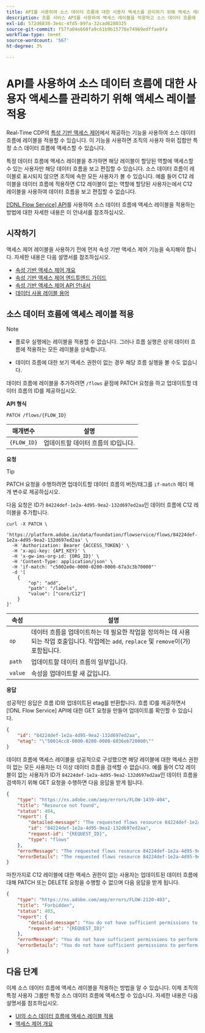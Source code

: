 ```yaml
---
title: API를 사용하여 소스 데이터 흐름에 대한 사용자 액세스를 관리하기 위해 액세스 레이블 적용
description: 흐름 서비스 API를 사용하여 액세스 레이블을 적용하고 소스 데이터 흐름에 대한 사용자 액세스를 관리하는 방법을 알아봅니다.
exl-id: 572d6838-3e4c-4fd5-89fa-32cad6280325
source-git-commit: f57fa04e668fa9c61b9b15778e74969edffae0fa
workflow-type: tm+mt
source-wordcount: '567'
ht-degree: 3%

---
```


# API를 사용하여 소스 데이터 흐름에 대한 사용자 액세스를 관리하기 위해 액세스 레이블 적용

Real-Time CDP의 [특성 기반 액세스 제어](../../../access-control/abac/overview.md)에서 제공하는 기능을 사용하여 소스 데이터 흐름에 레이블을 적용할 수 있습니다. 이 기능을 사용하면 조직의 사용자 하위 집합만 특정 소스 데이터 흐름에 액세스할 수 있습니다.

특정 데이터 흐름에 액세스 레이블을 추가하면 해당 레이블이 할당된 역할에 액세스할 수 있는 사용자만 해당 데이터 흐름을 보고 편집할 수 있습니다. 소스 데이터 흐름이 레이블로 표시되지 않으면 조직에 속한 모든 사용자가 볼 수 있습니다. 예를 들어 C12 레이블을 데이터 흐름에 적용하면 C12 레이블이 없는 역할에 할당된 사용자는에서 C12 레이블을 사용하여 데이터 흐름을 보고 편집할 수 없습니다.

[[!DNL Flow Service] API](https://developer.adobe.com/experience-platform-apis/references/flow-service/)를 사용하여 소스 데이터 흐름에 액세스 레이블을 적용하는 방법에 대한 자세한 내용은 이 안내서를 참조하십시오.

## 시작하기

액세스 제어 레이블을 사용하기 전에 먼저 속성 기반 액세스 제어 기능을 숙지해야 합니다. 자세한 내용은 다음 설명서를 참조하십시오.

* [속성 기반 액세스 제어 개요](../../../access-control/abac/overview.md)
* [속성 기반 액세스 제어 엔드투엔드 가이드](../../../access-control/abac/end-to-end-guide.md)
* [속성 기반 액세스 제어 API 안내서](../../../access-control/abac/api/overview.md)
* [데이터 사용 레이블 용어](../../../data-governance/labels/reference.md)

## 소스 데이터 흐름에 액세스 레이블 적용

>[!NOTE]
>
>* 플로우 실행에는 레이블을 적용할 수 없습니다. 그러나 흐름 실행은 상위 데이터 흐름에 적용하는 모든 레이블을 상속합니다.
>
>* 데이터 흐름에 대한 보기 액세스 권한이 없는 경우 해당 흐름 실행을 볼 수도 없습니다.

데이터 흐름에 레이블을 추가하려면 `/flows` 끝점에 PATCH 요청을 하고 업데이트할 데이터 흐름의 ID를 제공하십시오.

**API 형식**

```http
PATCH /flows/{FLOW_ID}
```

| 매개변수 | 설명 |
| --- | --- |
| `{FLOW_ID}` | 업데이트할 데이터 흐름의 ID입니다. |

**요청**

>[!TIP]
>
>PATCH 요청을 수행하려면 업데이트할 데이터 흐름의 버전/태그를 `if-match` 헤더 매개 변수로 제공하십시오.

다음 요청은 ID가 `84224def-1e2a-4d95-9ea2-132d697ed2aa`인 데이터 흐름에 C12 레이블을 추가합니다.

```shell
curl -X PATCH \
  'https://platform.adobe.io/data/foundation/flowservice/flows/84224def-1e2a-4d95-9ea2-132d697ed2aa' \
  -H 'Authorization: Bearer {ACCESS_TOKEN}' \
  -H 'x-api-key: {API_KEY}' \
  -H 'x-gw-ims-org-id: {ORG_ID}' \
  -H 'Content-Type: application/json' \
  -H 'if-match: "c5002e0e-0000-0200-0000-67a3c3b70000"'
  -d '[
    {
        "op": "add",
        "path": "/labels",
        "value": ["core/C12"]
    }
]'
```

| 속성 | 설명 |
| --- | --- |
| `op` | 데이터 흐름을 업데이트하는 데 필요한 작업을 정의하는 데 사용되는 작업 호출입니다. 작업에는 `add`, `replace` 및 `remove`이(가) 포함됩니다. |
| `path` | 업데이트할 데이터 흐름의 일부입니다. |
| `value` | 속성을 업데이트할 새 값입니다. |



**응답**

성공적인 응답은 흐름 ID와 업데이트된 etag를 반환합니다. 흐름 ID를 제공하면서 [!DNL Flow Service] API에 대한 GET 요청을 만들어 업데이트를 확인할 수 있습니다.

```json
{
    "id": "84224def-1e2a-4d95-9ea2-132d697ed2aa",
    "etag": "\"50014cc8-0000-0200-0000-6036eb720000\""
}
```

데이터 흐름에 액세스 레이블을 성공적으로 구성했으면 해당 레이블에 대한 액세스 권한이 없는 모든 사용자는 더 이상 데이터 흐름을 검색할 수 없습니다. 예를 들어 C12 레이블이 없는 사용자가 ID가 `84224def-1e2a-4d95-9ea2-132d697ed2aa`인 데이터 흐름을 검색하기 위해 GET 요청을 수행하면 다음 응답을 받게 됩니다.

```json
{
    "type": "https://ns.adobe.com/aep/errors/FLOW-1439-404",
    "title": "Resource not found",
    "status": 404,
    "report": {
        "detailed-message": "The requested flows resource 84224def-1e2a-4d95-9ea2-132d697ed2aa is not found. Verify the resource ID before trying again.",
        "id": "84224def-1e2a-4d95-9ea2-132d697ed2aa",
        "request-id": "{REQUEST_ID}",
        "type": "flows"
    },
    "errorMessage": "The requested flows resource 84224def-1e2a-4d95-9ea2-132d697ed2aa is not found. Verify the resource ID before trying again.",
    "errorDetails": "The requested flows resource 84224def-1e2a-4d95-9ea2-132d697ed2aa is not found. Verify the resource ID before trying again."
}
```

마찬가지로 C12 레이블에 대한 액세스 권한이 없는 사용자는 업데이트된 데이터 흐름에 대해 PATCH 또는 DELETE 요청을 수행할 수 없으며 다음 응답을 받게 됩니다.

```json
{
    "type": "https://ns.adobe.com/aep/errors/FLOW-2120-403",
    "title": "Forbidden",
    "status": 403,
    "report": {
        "detailed-message": "You do not have sufficient permissions to perform the operation. Please contact your administrator to resolve permissions and try again.",
        "request-id": "{REQUEST_ID}"
    },
    "errorMessage": "You do not have sufficient permissions to perform the operation. Please contact your administrator to resolve permissions and try again.",
    "errorDetails": "You do not have sufficient permissions to perform the operation. Please contact your administrator to resolve permissions and try again."
}
```

## 다음 단계

이제 소스 데이터 흐름에 액세스 레이블을 적용하는 방법을 알 수 있습니다. 이제 조직의 특정 사용자 그룹만 특정 소스 데이터 흐름에 액세스할 수 있습니다. 자세한 내용은 다음 설명서를 참조하십시오.

* [UI의 소스 데이터 흐름에 액세스 레이블 적용](../ui/labels.md)
* [액세스 제어 개요](../../../access-control/home.md)
